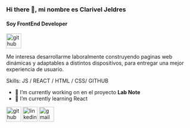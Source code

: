 ### Hi there 👋, mi nombre es Clarivel Jeldres
#### Soy FrontEnd Developer
[<img src='banner github' alt='github' height='40'>](https://github.com/Clariveljn)

Me interesa desarrollarme laboralmente construyendo paginas web dinámicas y adaptables a distintos dispositivos, para entregar una mejor experiencia de usuario.


Skills:  JS / REACT / HTML / CSS/ GITHUB

- 🔭 I’m currently working on en el proyecto **Lab Note** 
- 🌱 I’m currently learning React 


[<img src='https://cdn.jsdelivr.net/npm/simple-icons@3.0.1/icons/github.svg' alt='github' height='40'>](https://github.com/Clariveljn)  [<img src='https://cdn.jsdelivr.net/npm/simple-icons@3.0.1/icons/linkedin.svg' alt='linkedin' height='40'>](https://www.linkedin.com/in/clarivel-jeldres/)  [<img src='https://cdn.jsdelivr.net/npm/simple-icons@3.0.1/icons/gmail.svg' alt='gmail' height='40'>](cjeldres5@gmail.com)  


